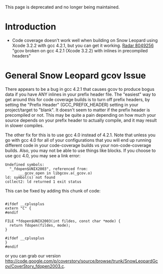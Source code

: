 This page is deprecated and no longer being maintained.

# Introduction #

  * Code coverage doesn't work well when building on Snow Leopard using Xcode 3.2.2 with gcc 4.2.1, but you can get it working. [Radar 8049256](http://openradar.appspot.com/radar?id=389401) "gcov broken on gcc 4.2.1 (Xcode 3.2.2) with inlines in precompiled headers"

# General Snow Leopard gcov Issue #

There appears to be a bug in gcc 4.2.1 that causes gcov to produce bogus data if you have ANY inlines in your prefix header file. The "easiest" way to get around this for code coverage builds is to turn off prefix headers, by setting the "Prefix Header" (GCC\_PREFIX\_HEADER) setting in your project/target to "blank". It doesn't seem to matter if the prefix header is precompiled or not. This may be quite a pain depending on how much your source depends on your prefix header to actually compile, and it may result in slower compiles.

The other fix for this is to use gcc 4.0 instead of 4.2.1. Note that unless you go with gcc 4.0 for all of your configurations that you will end up running different code in your code-coverage builds vs your non-code-coverage builds. Also, you may not be able to use things like blocks. If you choose to use gcc 4.0, you may see a link error:

```
Undefined symbols:
  "_fdopen$UNIX2003", referenced from:
      ___gcov_open in libgcov.a(_gcov.o)
ld: symbol(s) not found
collect2: ld returned 1 exit status
```

This can be fixed by adding this chunk of code:

```

#ifdef __cplusplus
extern "C" {
#endif

FILE *fdopen$UNIX2003(int fildes, const char *mode) {
  return fdopen(fildes, mode);
}

#ifdef __cplusplus
}
#endif

```

or you can grab our version http://code.google.com/p/coverstory/source/browse/trunk/SnowLeopardGcov/CoverStory_fdopen2003.c.